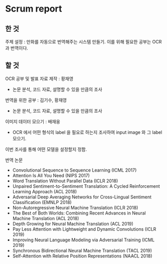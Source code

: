 # Scrum report

## 한 것
주제 설정 : 만화를 자동으로 번역해주는 시스템 만들기. 
이를 위해 필요한 공부는 OCR 과 번역이다.

## 할 것

OCR 공부 및 발표 자료 제작 : 황재영
- 논문 분석, 코드 자료, 설명할 수 있을 만큼의 조사

번역을 위한 공부 : 김기수, 황재영
- 논문 분석, 코드 자료, 설명할 수 있을 만큼의 조사

이미지 데이터 모으기 : 배재웅
- OCR 에서 어떤 형식의 label 을 필요로 하는지 조사하여 input image 와 그 label 모으기.

이번 조사를 통해 어떤 모델을 설정할지 정함.


번역 논문
- Convolutional Sequence to Sequence Learning (ICML 2017)
- Attention Is All You Need (NIPS 2017)
- Word Translation Without Parallel Data (ICLR 2018)
- Unpaired Sentiment-to-Sentiment Translation: A Cycled Reinforcement Learning Approach (ACL 2018)
- Adversarial Deep Averaging Networks for Cross-Lingual Sentiment Classification (EMNLP 2018)
- Non-Autoregressive Neural Machine Translation (ICLR 2018)
- The Best of Both Worlds: Combining Recent Advances in Neural Machine Translation (ACL 2018)
- Depth Growing for Neural Machine Translation (ACL 2019)
- Pay Less Attention with Lightweight and Dynamic Convolutions (ICLR 2019)
- Improving Neural Language Modeling via Adversarial Training (ICML 2019)
- Synchronous Bidirectional Neural Machine Translation (TACL 2019)
- Self-Attention with Relative Position Representations (NAACL 2018)
